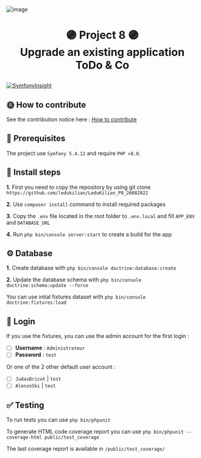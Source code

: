 ![image](https://user-images.githubusercontent.com/54909696/144947502-ef90f2a8-efcb-415d-b30d-5eba9d56fa65.png)
# <p align="center">🟣 Project 8 🟣<br /> Upgrade an existing application ToDo & Co</p>

[![SymfonyInsight](https://insight.symfony.com/projects/7dbcd6f3-e5fe-4a0f-99d2-d0e3012730e0/big.svg)](https://insight.symfony.com/projects/7dbcd6f3-e5fe-4a0f-99d2-d0e3012730e0)

## 🌞 How to contribute

See the contribution notice here : [How to contribute](CONTRIBUTING.md)

## 🧩 Prerequisites
The project use `Symfony 5.4.12` and require `PHP >8.0`.


## 📌️ Install steps
**1.** First you need to copy the repository by using git clone `https://github.com/ledukilian/LeduKilian_P8_26082022`

**2.** Use `composer install` command to install required packages

**3.** Copy the `.env` file located in the root folder to `.env.local` and fill `APP_ENV` and `DATABASE_URL`

**4.** Run `php bin/console server:start` to create a build for the app


## ⚙️ Database

**1.** Create database with `php bin/console doctrine:database:create`

**2.** Update the database schema with `php bin/console doctrine:schema:update --force`

You can use intial fixtures dataset with `php bin/console doctrine:fixtures:load`


## 🔐 Login
If you use the fixtures, you can use the admin account for the first login :

- [ ] **Username** : `Administrateur`
- [ ] **Password** : `test`

Or one of the 2  other default user account :

- [ ] `JudasBricot` | `test`
- [ ] `AlonzoSki` | `test`

## ✅ Testing

To run tests you can use `php bin/phpunit`

To generate HTML code coverage report you can use `php bin/phpunit --coverage-html public/test_coverage`

The last coverage report is available in `/public/test_coverage/`
